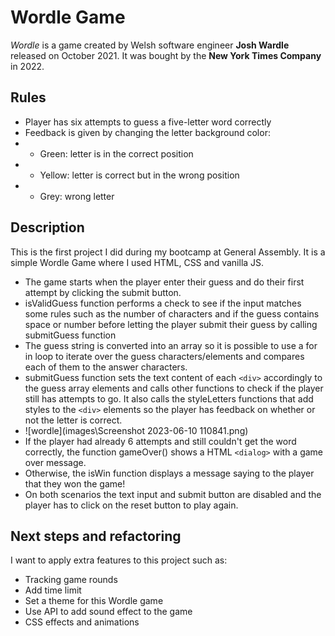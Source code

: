 # Wordle Game

_Wordle_ is a game created by Welsh software engineer **Josh Wardle** released on October 2021. It was bought by the **New York Times Company** in 2022.

## Rules

- Player has six attempts to guess a five-letter word correctly
- Feedback is given by changing the letter background color:
- - Green: letter is in the correct position
- - Yellow: letter is correct but in the wrong position
- - Grey: wrong letter

## Description

This is the first project I did during my bootcamp at General Assembly. It is a simple Wordle Game where I used HTML, CSS and vanilla JS.

- The game starts when the player enter their guess and do their first attempt by clicking the submit button.
- isValidGuess function performs a check to see if the input matches some rules such as the number of characters and if the guess contains space or number before letting the player submit their guess by calling submitGuess function
- The guess string is converted into an array so it is possible to use a for in loop to iterate over the guess characters/elements and compares each of them to the answer characters.
- submitGuess function sets the text content of each `<div>` accordingly to the guess array elements and calls other functions to check if the player still has attempts to go. It also calls the styleLetters functions that add styles to the `<div>` elements so the player has feedback on whether or not the letter is correct.
- ![wordle](images\Screenshot 2023-06-10 110841.png)
- If the player had already 6 attempts and still couldn't get the word correctly, the function gameOver() shows a HTML `<dialog>` with a game over message.
- Otherwise, the isWin function displays a message saying to the player that they won the game!
- On both scenarios the text input and submit button are disabled and the player has to click on the reset button to play again.

## Next steps and refactoring

I want to apply extra features to this project such as:

- Tracking game rounds
- Add time limit
- Set a theme for this Wordle game
- Use API to add sound effect to the game
- CSS effects and animations
